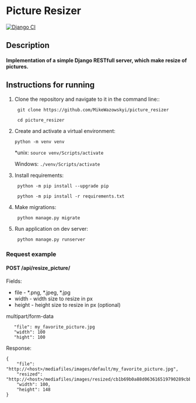 # Picture Resizer

[![Django CI](https://github.com/MikeWazowskyi/picture_resizer/actions/workflows/django.yml/badge.svg)](https://github.com/MikeWazowskyi/picture_resizer/actions/workflows/django.yml)

## Description

#### Implementation of a simple Django RESTfull server, which make resize of pictures.

## Instructions for running

1. Clone the repository and navigate to it in the command line::

   ``` git clone https://github.com/MikeWazowskyi/picture_resizer```

   ``` cd picture_resizer```

2. Create and activate a virtual environment:

   ```python -m venv venv```
   
   *unix:
   ```source venv/Scripts/activate``` 
   
   Windows:
   ```./venv/Scripts/activate``` 
   
3. Install requirements:

   ``` python -m pip install --upgrade pip```

   ``` python -m pip install -r requirements.txt```
   
4. Make migrations:

   ``` python manage.py migrate```

5. Run application on dev server:

   ``` python manage.py runserver```


### Request example

#### POST /api/resize_picture/

   Fields:
   * file - *.png, *.jpeg, *.jpg
   * width - width size to resize in px
   * height - height size to resize in px (optional)

multipart/form-data

```
   "file": my_favorite_picture.jpg
   "width": 100 
   "hight": 100
```

Response:

```
{
    "file": "http://<host>/mediafiles/images/default/my_favorite_picture.jpg",
    "resized": "http://<host>/mediafiles/images/resized/cb1b69b0a88d063616519790289cbba4_100x100.JPEG",
    "width": 100,
    "height": 148
}
```

